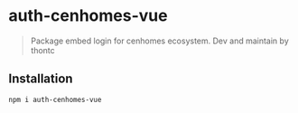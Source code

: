 # auth-cenhomes-vue
> Package embed login for cenhomes ecosystem. Dev and maintain by thontc

## Installation
```
npm i auth-cenhomes-vue
```